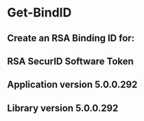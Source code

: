 # Get-BindID
## Create an RSA Binding ID for: 
## RSA SecurID Software Token 
## Application version 5.0.0.292 
## Library version 5.0.0.292
